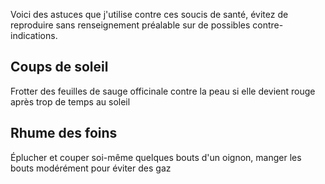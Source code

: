 Voici des astuces que j'utilise contre ces soucis de santé, évitez de reproduire sans renseignement préalable sur de possibles contre-indications.

## Coups de soleil
Frotter des feuilles de sauge officinale contre la peau si elle devient rouge après trop de temps au soleil

## Rhume des foins
Éplucher et couper soi-même quelques bouts d'un oignon, manger les bouts modérément pour éviter des gaz

